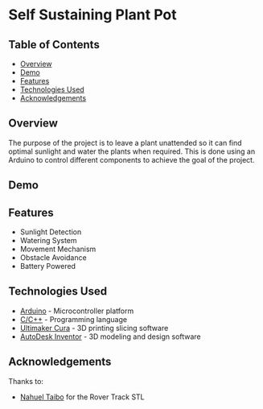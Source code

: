 # Self Sustaining Plant Pot

## Table of Contents
- [Overview](#overview)
- [Demo](#demo)
- [Features](#features)
- [Technologies Used](#technologies-used)
- [Acknowledgements](#acknowledgements)

## Overview
The purpose of the project is to leave a plant unattended so it can find optimal sunlight and water the plants when required. This is done using an Arduino to control different components to achieve the goal of the project.

## Demo

## Features
- Sunlight Detection
- Watering System
- Movement Mechanism
- Obstacle Avoidance
- Battery Powered

## Technologies Used
- [Arduino](https://www.arduino.cc/ "Arduino's Homepage") - Microcontroller platform
- [C/C++](https://cplusplus.com/ "Arduino's Homepage") - Programming language
- [Ultimaker Cura](https://ultimaker.com/software/ultimaker-cura/ "Ultimaker Cura's Homepage") - 3D printing slicing software
- [AutoDesk Inventor](https://www.autodesk.com/products/inventor/features "Autodesk Inventor's Homepage") - 3D modeling and design software

## Acknowledgements
Thanks to: 
- [Nahuel Taibo](https://www.thingiverse.com/thing:2804287/ "Nahuel Taibo STL") for the Rover Track STL
